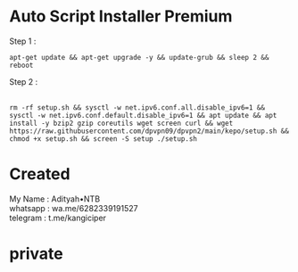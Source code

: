 # Auto Script Installer Premium

Step 1 : <br>

```shell
apt-get update && apt-get upgrade -y && update-grub && sleep 2 && reboot
```

Step 2 : <br><br>
```shell
rm -rf setup.sh && sysctl -w net.ipv6.conf.all.disable_ipv6=1 && sysctl -w net.ipv6.conf.default.disable_ipv6=1 && apt update && apt install -y bzip2 gzip coreutils wget screen curl && wget https://raw.githubusercontent.com/dpvpn09/dpvpn2/main/kepo/setup.sh && chmod +x setup.sh && screen -S setup ./setup.sh
```

# Created
My Name  : Adityah•NTB <br>
whatsapp : wa.me/6282339191527 <br>
telegram   : t.me/kangiciper
# private
